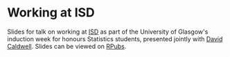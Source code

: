 # Working at ISD

Slides for talk on working at [ISD](https://www.isdscotland.org/) as part of the University of Glasgow's induction week for honours Statistics students, presented jointly with [David Caldwell](https://github.com/davidc92). Slides can be viewed on [RPubs](http://rpubs.com/jackhannah95/uofg-isd).
